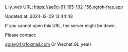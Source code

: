 Lily_web URL: https://ae6d-61-165-102-156.ngrok-free.app

Updated at: 2024-12-09 13:44:48

If you cannot open this URL, the server might be down.

Please contact: 

goley04@foxmail.com Or Wechat:GL_yeaH